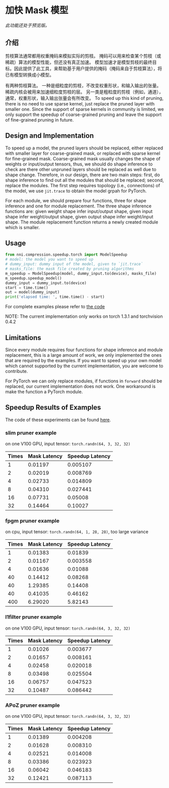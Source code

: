# 加快 Mask 模型

*此功能还处于预览版。*

## 介绍

剪枝算法通常都用权重掩码来模拟实际的剪枝。 掩码可以用来检查某个剪枝（或稀疏）算法的模型性能，但还没有真正加速。 模型加速才是模型剪枝的最终目标。因此提供了此工具，来帮助基于用户提供的掩码（掩码来自于剪枝算法），将已有模型转换成小模型。

有两种剪枝算法。 一种是细粒度的剪枝，不改变权重形状，和输入输出的张量。 稀疏内核会被用来加速细粒度剪枝的层。 另一类是粗粒度的剪枝（例如，通道），通常，权重形状，输入输出张量会有所改变。 To speed up this kind of pruning, there is no need to use sparse kernel, just replace the pruned layer with smaller one. Since the support of sparse kernels in community is limited, we only support the speedup of coarse-grained pruning and leave the support of fine-grained pruning in future.

## Design and Implementation

To speed up a model, the pruned layers should be replaced, either replaced with smaller layer for coarse-grained mask, or replaced with sparse kernel for fine-grained mask. Coarse-grained mask usually changes the shape of weights or input/output tensors, thus, we should do shape inference to check are there other unpruned layers should be replaced as well due to shape change. Therefore, in our design, there are two main steps: first, do shape inference to find out all the modules that should be replaced; second, replace the modules. The first step requires topology (i.e., connections) of the model, we use `jit.trace` to obtain the model grpah for PyTorch.

For each module, we should prepare four functions, three for shape inference and one for module replacement. The three shape inference functions are: given weight shape infer input/output shape, given input shape infer weight/output shape, given output shape infer weight/input shape. The module replacement function returns a newly created module which is smaller.

## Usage

```python
from nni.compression.speedup.torch import ModelSpeedup
# model: the model you want to speed up
# dummy_input: dummy input of the model, given to `jit.trace`
# masks_file: the mask file created by pruning algorithms
m_speedup = ModelSpeedup(model, dummy_input.to(device), masks_file)
m_speedup.speedup_model()
dummy_input = dummy_input.to(device)
start = time.time()
out = model(dummy_input)
print('elapsed time: ', time.time() - start)
```
For complete examples please refer to [the code](https://github.com/microsoft/nni/tree/master/examples/model_compress/model_speedup.py)

NOTE: The current implementation only works on torch 1.3.1 and torchvision 0.4.2

## Limitations

Since every module requires four functions for shape inference and module replacement, this is a large amount of work, we only implemented the ones that are required by the examples. If you want to speed up your own model which cannot supported by the current implementation, you are welcome to contribute.

For PyTorch we can only replace modules, if functions in `forward` should be replaced, our current implementation does not work. One workaround is make the function a PyTorch module.

## Speedup Results of Examples

The code of these experiments can be found [here](https://github.com/microsoft/nni/tree/master/examples/model_compress/model_speedup.py).

### slim pruner example

on one V100 GPU, input tensor: `torch.randn(64, 3, 32, 32)`

| Times | Mask Latency | Speedup Latency |
| ----- | ------------ | --------------- |
| 1     | 0.01197      | 0.005107        |
| 2     | 0.02019      | 0.008769        |
| 4     | 0.02733      | 0.014809        |
| 8     | 0.04310      | 0.027441        |
| 16    | 0.07731      | 0.05008         |
| 32    | 0.14464      | 0.10027         |

### fpgm pruner example

on cpu, input tensor: `torch.randn(64, 1, 28, 28)`, too large variance

| Times | Mask Latency | Speedup Latency |
| ----- | ------------ | --------------- |
| 1     | 0.01383      | 0.01839         |
| 2     | 0.01167      | 0.003558        |
| 4     | 0.01636      | 0.01088         |
| 40    | 0.14412      | 0.08268         |
| 40    | 1.29385      | 0.14408         |
| 40    | 0.41035      | 0.46162         |
| 400   | 6.29020      | 5.82143         |

### l1filter pruner example

on one V100 GPU, input tensor: `torch.randn(64, 3, 32, 32)`

| Times | Mask Latency | Speedup Latency |
| ----- | ------------ | --------------- |
| 1     | 0.01026      | 0.003677        |
| 2     | 0.01657      | 0.008161        |
| 4     | 0.02458      | 0.020018        |
| 8     | 0.03498      | 0.025504        |
| 16    | 0.06757      | 0.047523        |
| 32    | 0.10487      | 0.086442        |

### APoZ pruner example

on one V100 GPU, input tensor: `torch.randn(64, 3, 32, 32)`

| Times | Mask Latency | Speedup Latency |
| ----- | ------------ | --------------- |
| 1     | 0.01389      | 0.004208        |
| 2     | 0.01628      | 0.008310        |
| 4     | 0.02521      | 0.014008        |
| 8     | 0.03386      | 0.023923        |
| 16    | 0.06042      | 0.046183        |
| 32    | 0.12421      | 0.087113        |